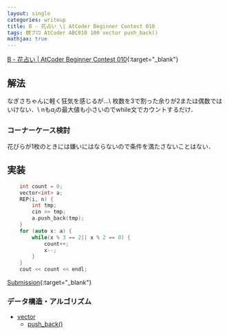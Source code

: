 ```yaml
---
layout: single
categories: writeup
title: B - 花占い \| AtCoder Beginner Contest 010
tags: 競プロ AtCoder ABC010 100 vector push_back()
mathjax: true
---
```


[B - 花占い \| AtCoder Beginner Contest 010](https://beta.atcoder.jp/contests/abc010/tasks/abc010_2){:target="_blank"}

## 解法
なぎさちゃんに軽く狂気を感じるが…\\
枚数を3で割った余りが2または偶数ではいけない．\\
nも$a_i$の最大値も小さいのでwhile文でカウントするだけ．

### コーナーケース検討
花びらが1枚のときには嫌いにはならないので条件を満たさないことはない．
## 実装
```cpp
    int count = 0;
    vector<int> a;
    REP(i, n) {
        int tmp;
        cin >> tmp;
        a.push_back(tmp);
    }
    for (auto x: a) {
        while(x % 3 == 2|| x % 2 == 0) {
            count++;
            x--;
        }
    }
    cout << count << endl;
```
[Submission](https://beta.atcoder.jp/contests/abc010/submissions/3006540){:target="_blank"}

### データ構造・アルゴリズム
- [vector](http://www.cplusplus.com/reference/vector/vector/)
    - [push_back()](http://www.cplusplus.com/reference/vector/vector/push_back/)